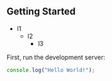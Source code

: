 ## Getting Started

* l1
	* l2
		* l3

<originaltag />

First, run the development server:

```js
console.log("Hello World!");
```
